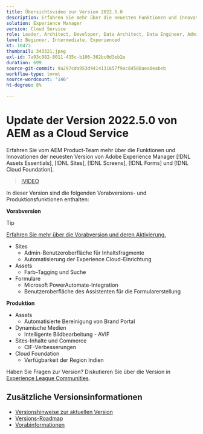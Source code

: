 ```yaml
---
title: Übersichtsvideo zur Version 2022.5.0
description: Erfahren Sie mehr über die neuesten Funktionen und Innovationen in der Version 2022.5.0 von Adobe Experience Manager [!DNL Assets Essentials], [!DNL Sites], [!DNL Screens], [!DNL Forms] and [!DNL Cloud Foundation].
solution: Experience Manager
version: Cloud Service
role: Leader, Architect, Developer, Data Architect, Data Engineer, Admin, User
level: Beginner, Intermediate, Experienced
kt: 10473
thumbnail: 343321.jpeg
exl-id: 7a93c982-8011-435c-b106-362bc0d3eb2e
duration: 699
source-git-commit: 9a297cda953d4414131657f9ac84580aea0eabeb
workflow-type: tm+mt
source-wordcount: '146'
ht-degree: 8%

---
```


# Update der Version 2022.5.0 von AEM as a Cloud Service

Erfahren Sie vom AEM Product-Team mehr über die Funktionen und Innovationen der neuesten Version von Adobe Experience Manager [!DNL Assets Essentials], [!DNL Sites], [!DNL Screens], [!DNL Forms] und [!DNL Cloud Foundation].

>[!VIDEO](https://video.tv.adobe.com/v/343321/?quality=12&learn=on)

In dieser Version sind die folgenden Vorabversions- und Produktionsfunktionen enthalten:

**Vorabversion**

>[!TIP]
>
>[Erfahren Sie mehr über die Vorabversion und deren Aktivierung.](https://experienceleague.adobe.com/docs/experience-manager-cloud-service/content/release-notes/prerelease.html)

* Sites
   * Admin-Benutzeroberfläche für Inhaltsfragmente
   * Automatisierung der Experience Cloud-Einrichtung
* Assets
   * Farb-Tagging und Suche
* Formulare
   * Microsoft PowerAutomate-Integration
   * Benutzeroberfläche des Assistenten für die Formularerstellung

**Produktion**

* Assets
   * Automatisierte Bereinigung von Brand Portal
* Dynamische Medien
   * Intelligente Bildbearbeitung - AVIF
* Sites-Inhalte und Commerce
   * CIF-Verbesserungen
* Cloud Foundation
   * Verfügbarkeit der Region Indien

Haben Sie Fragen zur Version?  Diskutieren Sie über die Version in [Experience League Communities](https://adobe.ly/3NDPR8Y).

## Zusätzliche Versionsinformationen

* [Versionshinweise zur aktuellen Version](https://experienceleague.adobe.com/docs/experience-manager-cloud-service/content/release-notes/home.html?lang=de)
* [Versions-Roadmap](https://experienceleague.adobe.com/docs/experience-manager-release-information/aem-release-updates/update-releases-roadmap.html?lang=de)
* [Vorabinformationen](https://experienceleague.adobe.com/docs/experience-manager-cloud-service/content/release-notes/prerelease.html)
